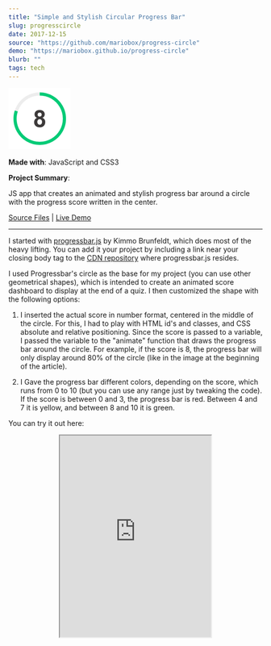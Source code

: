 ```yaml
---
title: "Simple and Stylish Circular Progress Bar"
slug: progresscircle
date: 2017-12-15
source: "https://github.com/mariobox/progress-circle"
demo: "https://mariobox.github.io/progress-circle"
blurb: ""
tags: tech
---
```


<img src="../img/progresscircle.png" />

**Made with**: <i class="icon-javascript-alt"></i> JavaScript and <i class="icon-css3-alt"></i> CSS3

**Project Summary**:

JS app that creates an animated and stylish progress bar around a circle with the progress score written in the center.

[Source Files](https://github.com/mariobox/progress-circle) | [Live Demo](https://mariobox.github.io/progress-circle)<hr class="art" />

I started with [progressbar.js](https://kimmobrunfeldt.github.io/progressbar.js/) by Kimmo Brunfeldt, which does most of the heavy lifting. You can add it your project by including a link near your closing body tag to the [CDN repository](https://cdn.rawgit.com/kimmobrunfeldt/progressbar.js/0.5.6/dist/progressbar.js) where progressbar.js resides.

I used Progressbar's circle as the base for my project (you can use other geometrical shapes), which is intended to create an animated score dashboard to display at the end of a quiz. I then customized the shape with the following options:

1. I inserted the actual score in number format, centered in the middle of the circle. For this, I had to play with HTML id's and classes, and CSS absolute and relative positioning. Since the score is passed to a variable, I passed the variable to the "animate" function that draws the progress bar around the circle. For example, if the score is 8, the progress bar will only display around 80% of the circle (like in the image at the beginning of the article).

2. I Gave the progress bar different colors, depending on the score, which runs from 0 to 10 (but you can use any range just by tweaking the code). If the score is between 0 and 3, the progress bar is red. Between 4 and 7 it is yellow, and between 8 and 10 it is green.

You can try it out here:

<div style="text-align: center">
<iframe src="https://mariobox.github.io/progress-circle" style="height: 400px; border=none;"></iframe>
</div>
